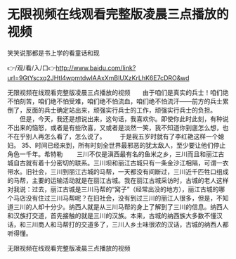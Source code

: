 # 无限视频在线观看完整版凌晨三点播放的视频
笑笑说那都是书上学的看童话和现

👉/观/看/入/口👉http://www.baidu.com/link?url=9GtYscxq2JHtl4wpmtdwIAAxXmBlUXzKrLhK6E7cDRO&wd

无限视频在线观看完整版凌晨三点播放的视频　　由于咱们是真实的兵士！咱们绝不怕刻苦，咱们绝不怕受难，咱们绝不怕流血，咱们绝不怕流汗——前方的兵士累倒了，反面的兵士确定站出来，顽强实行兵士的工作，顽强实行兵士的负担。
　　但是，今天，我还是想说出来，这句话，我喜欢你。即使你此时此刻，有种说不出来的恼怒，或者是有些欣喜，又或者是淡然一笑，我不知道你到底怎么想，也不在乎别人再怎么看了，怎么说了。
　　于是我五岁时就有了李红艳这样一个媳妇。
	35、时间已经来到，所有时刻全世界最邪恶的犹太敌人，至少要让他们停止角色一千年。希特勒
　　三川不仅是滇西最有名的鱼米之乡，三川而且和丽江古城自古就有着十分密切的联系。三川坝和丽江古城只有一条金沙江相隔，可谓一衣带水。旧社会，三川到丽江古城的马帮，一天都没有间断过，三川近千匹牲口组成的马帮，主要的运输活动就是在丽江古城。我在丽江古城采访时，古城的老人这样对我说：过去，丽江古城是三川马帮的“窝子”（经常出没的地方），丽江古城的哪个马店没有住过三川马帮呢？在旧社会，没有到过三川的丽江人很多，但是，不知道三川的人却十分少。纳西人就是从三川马帮的身上了解到了三川的信息。纳西人和汉族打交道，首先接触的就是三川的汉族。本来，古城的纳西族大多数不懂汉话，和三川商人和马帮打的交道多了，三川人乡土味很浓的汉话，古城的纳西人都听得懂。

无限视频在线观看完整版凌晨三点播放的视频
